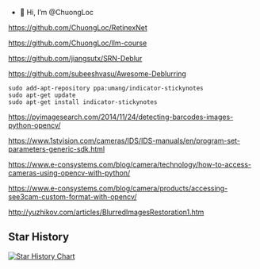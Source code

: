 - 👋 Hi, I’m @ChuongLoc

https://github.com/ChuongLoc/RetinexNet

https://github.com/ChuongLoc/llm-course

https://github.com/jiangsutx/SRN-Deblur

https://github.com/subeeshvasu/Awesome-Deblurring
    
    sudo add-apt-repository ppa:umang/indicator-stickynotes
    sudo apt-get update
    sudo apt-get install indicator-stickynotes

https://pyimagesearch.com/2014/11/24/detecting-barcodes-images-python-opencv/

https://www.1stvision.com/cameras/IDS/IDS-manuals/en/program-set-parameters-generic-sdk.html

https://www.e-consystems.com/blog/camera/technology/how-to-access-cameras-using-opencv-with-python/

https://www.e-consystems.com/blog/camera/products/accessing-see3cam-custom-format-with-opencv/

http://yuzhikov.com/articles/BlurredImagesRestoration1.htm

<div class="hide-star">


## Star History

[![Star History Chart](https://api.star-history.com/svg?repos=ChuongLoc/ChuongLoc&type=Date)](https://star-history.com/#ChuongLoc/ChuongLoc&Date)

</div>
